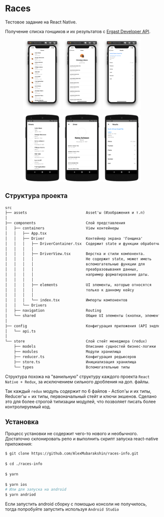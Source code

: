 # Races

Тестовое задание на React Native.

Получение списка гонщиков и их результатов с [Ergast Developer API](http://ergast.com/mrd/).

<p align="center">
  <img src="./screenshots/drivers-screen_ios.png" alt="Drivers list screen ios"
       width="25%">
  <img src="./screenshots/driver-screen_ios.png" alt="Driver details screen ios"
       width="25%">
  <img src="./screenshots/results-screen_ios.png" alt="Results details screen ios"
       width="25%">
</p>

<p align="center">
  <img src="./screenshots/drivers-screen_android.png" alt="Drivers list screen android"
       width="25%">
  <img src="./screenshots/driver-screen_android.png" alt="Driver details screen android"
       width="25%">
  <img src="./screenshots/results-screen_android.png" alt="Results details screen android"
       width="25%">
</p>

## Структура проекта

```txt
src
├── assets                           Asset'ы (Изображения и т.п)
│
├── components                       Слой представления
│   ├── containers                   View контейнеры
│   │   ├── App.tsx
│   │   ├── Driver                   Контейнер экрана 'Гонщика'
│   │   │   ├── DriverContainer.tsx  Содержит state и функции обработчики.
│   │   │   │
│   │   │   ├── DriverView.tsx       Верстка и стили компонента.
│   │   │   │                        Не содержит state, может иметь
│   │   │   │                        вспомогательные функции для
│   │   │   │                        преабразовывания данных,
│   │   │   │                        например форматирование даты.
│   │   │   │
│   │   │   ├── elements             UI элементы, которые относятся
│   │   │   │                        только к данному кейсу
│   │   │   │
│   │   │   └── index.tsx            Импорты компонентов
│   │   └── Drivers
│   ├── navigation                   Routing
│   └── shared                       Общие UI элементы (кнопки, элементы списка и т.п)
│
├── config                           Конфигурация приложения (API эндпоинты и т.п)
│   └── api.ts
│
└── store                            Слой стейт менеджера (redux)
    ├── models                       Описание сущностей бизнес-логики
    ├── modules                      Модули хранилища
    ├── reducer.ts                   Конфигурация редьюсеров
    ├── store.ts                     Инициализация хранилища
    └── types                        Вспомогательные типы
```

Структура похожа на "ванильную" структуру каждого проекта `React Native + Redux`, за исключением сильного дробления на доп. файлы.

Так каждый `redux` модуль содержит по 6 файлов - Action'ы и их типы, Reducer'ы + их типы, первоначальный стейт и ключи экшенов. Сделано это для более строгой типизации модулей, что позволяет писать более контролируемый код.

## Установка

Процесс установки не содержит чего-то нового и необычного. Достаточно склонировать репо и выполнить скрипт запуска react-native приложения:

```bash
$ git clone https://github.com/AlexMubarakshin/races-info.git

$ cd ./races-info

$ yarn

$ yarn ios
# Или для запуска на android
$ yarn andriod
```

Если запустить android сборку с помощью консоли не получилось, тогда попробуйте запустить используя `Android Studio`
